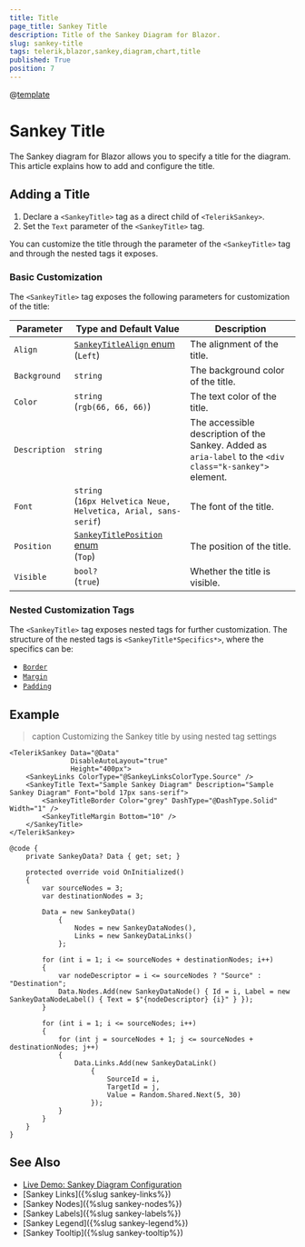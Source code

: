 ```yaml
---
title: Title
page_title: Sankey Title
description: Title of the Sankey Diagram for Blazor.
slug: sankey-title
tags: telerik,blazor,sankey,diagram,chart,title
published: True
position: 7
---
```

@[template](/_contentTemplates/common/parameters-table-styles.md#table-layout)

# Sankey Title

The Sankey diagram for Blazor allows you to specify a title for the diagram. This article explains how to add and configure the title.

## Adding a Title

1. Declare a `<SankeyTitle>` tag as a direct child of `<TelerikSankey>`.
1. Set the `Text` parameter of the `<SankeyTitle>` tag.

You can customize the title through the parameter of the `<SankeyTitle>` tag and through the nested tags it exposes.

### Basic Customization

The `<SankeyTitle>` tag exposes the following parameters for customization of the title:

| Parameter | Type and Default&nbsp;Value | Description |
| --------- | ---- | ----------- |
| `Align` | [`SankeyTitleAlign` enum](/blazor-ui/api/telerik.blazor.sankeytitlealign) <br/> (`Left`) | The alignment of the title. |
| `Background` | `string`  | The background color of the title. |
| `Color` | `string` <br/> (`rgb(66, 66, 66)`)  | The text color of the title. |
| `Description` | `string`  | The accessible description of the Sankey. Added as `aria-label` to the `<div class="k-sankey">` element. |
| `Font` | `string` <br/> (`16px Helvetica Neue, Helvetica, Arial, sans-serif`) | The font of the title. |
| `Position` | [`SankeyTitlePosition` enum](/blazor-ui/api/telerik.blazor.sankeytitleposition) <br/> (`Top`)| The position of the title. |
| `Visible` | `bool?` <br/> (`true`) | Whether the title is visible. |

### Nested Customization Tags

The `<SankeyTitle>` tag exposes nested tags for further customization. The structure of the nested tags is `<SankeyTitle*Specifics*>`, where the specifics can be:

* [`Border`](/blazor-ui/api/telerik.blazor.components.sankeytitleborder)
* [`Margin`](/blazor-ui/api/telerik.blazor.components.sankeytitlemargin)
* [`Padding`](/blazor-ui/api/telerik.blazor.components.sankeytitlepadding)

## Example

>caption Customizing the Sankey title by using nested tag settings

````CSHTML
<TelerikSankey Data="@Data"
               DisableAutoLayout="true"
               Height="400px">
    <SankeyLinks ColorType="@SankeyLinksColorType.Source" />
    <SankeyTitle Text="Sample Sankey Diagram" Description="Sample Sankey Diagram" Font="bold 17px sans-serif">
        <SankeyTitleBorder Color="grey" DashType="@DashType.Solid" Width="1" />
        <SankeyTitleMargin Bottom="10" />
    </SankeyTitle>
</TelerikSankey>

@code {
    private SankeyData? Data { get; set; }

    protected override void OnInitialized()
    {
        var sourceNodes = 3;
        var destinationNodes = 3;

        Data = new SankeyData()
            {
                Nodes = new SankeyDataNodes(),
                Links = new SankeyDataLinks()
            };

        for (int i = 1; i <= sourceNodes + destinationNodes; i++)
        {
            var nodeDescriptor = i <= sourceNodes ? "Source" : "Destination";
            Data.Nodes.Add(new SankeyDataNode() { Id = i, Label = new SankeyDataNodeLabel() { Text = $"{nodeDescriptor} {i}" } });
        }

        for (int i = 1; i <= sourceNodes; i++)
        {
            for (int j = sourceNodes + 1; j <= sourceNodes + destinationNodes; j++)
            {
                Data.Links.Add(new SankeyDataLink()
                    {
                        SourceId = i,
                        TargetId = j,
                        Value = Random.Shared.Next(5, 30)
                    });
            }
        }
    }
}
````

## See Also

* [Live Demo: Sankey Diagram Configuration](https://demos.telerik.com/blazor-ui/sankey/configuration)
* [Sankey Links]({%slug sankey-links%})
* [Sankey Nodes]({%slug sankey-nodes%})
* [Sankey Labels]({%slug sankey-labels%})
* [Sankey Legend]({%slug sankey-legend%})
* [Sankey Tooltip]({%slug sankey-tooltip%})